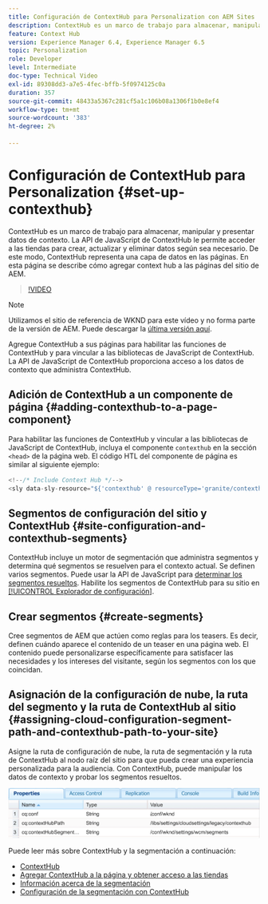 ```yaml
---
title: Configuración de ContextHub para Personalization con AEM Sites
description: ContextHub es un marco de trabajo para almacenar, manipular y presentar datos de contexto. La API de JavaScript de ContextHub le permite acceder a las tiendas para crear, actualizar y eliminar datos según sea necesario. De este modo, ContextHub representa una capa de datos en las páginas. En esta página se describe cómo agregar context hub a las páginas del sitio de AEM.
feature: Context Hub
version: Experience Manager 6.4, Experience Manager 6.5
topic: Personalization
role: Developer
level: Intermediate
doc-type: Technical Video
exl-id: 89308dd3-a7e5-4fec-bffb-5f0974125c0a
duration: 357
source-git-commit: 48433a5367c281cf5a1c106b08a1306f1b0e8ef4
workflow-type: tm+mt
source-wordcount: '383'
ht-degree: 2%

---
```


# Configuración de ContextHub para Personalization {#set-up-contexthub}

ContextHub es un marco de trabajo para almacenar, manipular y presentar datos de contexto. La API de JavaScript de ContextHub le permite acceder a las tiendas para crear, actualizar y eliminar datos según sea necesario. De este modo, ContextHub representa una capa de datos en las páginas. En esta página se describe cómo agregar context hub a las páginas del sitio de AEM.

>[!VIDEO](https://video.tv.adobe.com/v/23765?quality=12&learn=on)

>[!NOTE]
>
>Utilizamos el sitio de referencia de WKND para este vídeo y no forma parte de la versión de AEM. Puede descargar la [última versión aquí](https://github.com/adobe/aem-guides-wknd/releases).

Agregue ContextHub a sus páginas para habilitar las funciones de ContextHub y para vincular a las bibliotecas de JavaScript de ContextHub. La API de JavaScript de ContextHub proporciona acceso a los datos de contexto que administra ContextHub.

## Adición de ContextHub a un componente de página {#adding-contexthub-to-a-page-component}

Para habilitar las funciones de ContextHub y vincular a las bibliotecas de JavaScript de ContextHub, incluya el componente `contexthub` en la sección `<head>` de la página web. El código HTL del componente de página es similar al siguiente ejemplo:

```java
<!--/* Include Context Hub */-->
<sly data-sly-resource="${'contexthub' @ resourceType='granite/contexthub/components/contexthub'}"/>
```

## Segmentos de configuración del sitio y ContextHub {#site-configuration-and-contexthub-segments}

ContextHub incluye un motor de segmentación que administra segmentos y determina qué segmentos se resuelven para el contexto actual. Se definen varios segmentos. Puede usar la API de JavaScript para [determinar los segmentos resueltos](https://helpx.adobe.com/experience-manager/6-5/sites/developing/using/ch-adding.html#DeterminingResolvedContextHubSegments). Habilite los segmentos de ContextHub para su sitio en [[!UICONTROL Explorador de configuración]](https://experienceleague.adobe.com/docs/experience-manager-cloud-service/implementing/developing/configurations.html?lang=es).

## Crear segmentos {#create-segments}

Cree segmentos de AEM que actúen como reglas para los teasers. Es decir, definen cuándo aparece el contenido de un teaser en una página web. El contenido puede personalizarse específicamente para satisfacer las necesidades y los intereses del visitante, según los segmentos con los que coincidan.

## Asignación de la configuración de nube, la ruta del segmento y la ruta de ContextHub al sitio {#assigning-cloud-configuration-segment-path-and-contexthub-path-to-your-site}

Asigne la ruta de configuración de nube, la ruta de segmentación y la ruta de ContextHub al nodo raíz del sitio para que pueda crear una experiencia personalizada para la audiencia. Con ContextHub, puede manipular los datos de contexto y probar los segmentos resueltos.

![CRXDE Lite](assets/crx-de-properties.png)

Puede leer más sobre ContextHub y la segmentación a continuación:

* [ContextHub](https://helpx.adobe.com/experience-manager/6-5/sites/developing/using/contexthub.html)
* [Agregar ContextHub a la página y obtener acceso a las tiendas](https://helpx.adobe.com/experience-manager/6-5/sites/developing/using/ch-adding.html)
* [Información acerca de la segmentación](https://helpx.adobe.com/experience-manager/6-5/sites/classic-ui-authoring/using/classic-personalization-campaigns-segmentation.html)
* [Configuración de la segmentación con ContextHub](https://helpx.adobe.com/experience-manager/6-5/sites/administering/using/segmentation.html)
